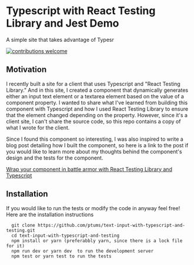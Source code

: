 # Typescript with React Testing Library and Jest Demo

A simple site that takes advantage of Typesr 

[![contributions welcome](https://img.shields.io/badge/contributions-welcome-brightgreen.svg?style=flat)](https://github.com/dwyl/esta/issues)

## Motivation

I recently built a site for a client that uses Typescript and "React Testing Library."  And in this site, I created a component that dynamically generates either an input text element or a textarea element based on the value of a component property. I wanted to share what I've learned from building this component with Typescript and how I used React Testing Library to ensure that the element changed depending on the property. However, since it's a client site, I can't share the source code, so this repo contains a copy of what I wrote for the client.

Since I found this component so interesting, I was also inspired to write a blog post detailing how I built the component, so here is a link to the post if you would like to learn more about my thoughts behind the component's design and the tests for the component. 

[Wrap your component in battle armor with React Testing Library and Typescript](https://www.tumulty.dev/post/testing-form-inputs-with-react-testing-library-and-typescript)


## Installation

If you would like to run the tests or modify the code in anyway feel free! Here are the installation instructions 


``` 
  git clone https://github.com/ptums/text-input-with-typescript-and-testing.git
  cd text-input-with-typescript-and-testing
  npm install or yarn (preferabbly yarn, since there is a lock file for it)
  npm run dev or yarn dev  to run the development server
  npm test or yarn test to run the tests
```






